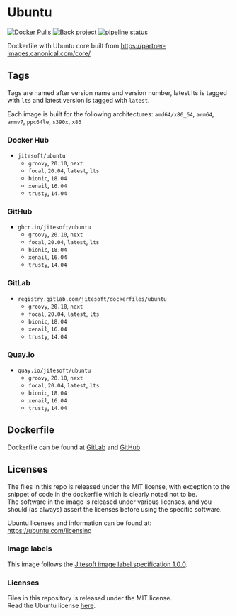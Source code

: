 # Ubuntu

[![Docker Pulls](https://img.shields.io/docker/pulls/jitesoft/ubuntu.svg)](https://hub.docker.com/r/jitesoft/ubuntu)
[![Back project](https://img.shields.io/badge/Open%20Collective-Tip%20the%20devs!-blue.svg)](https://opencollective.com/jitesoft-open-source)
[![pipeline status](https://gitlab.com/jitesoft/dockerfiles/ubuntu/badges/master/pipeline.svg)](https://gitlab.com/jitesoft/dockerfiles/ubuntu/commits/master)

Dockerfile with Ubuntu core built from https://partner-images.canonical.com/core/

## Tags

Tags are named after version name and version number, latest lts is tagged with `lts` and latest version is tagged with `latest`.

Each image is built for the following architectures: `amd64/x86_64`, `arm64`, `armv7`, `ppc64le`, `s390x`, `x86`

### Docker Hub

* `jitesoft/ubuntu`
    * `groovy`, `20.10`, `next`
    * `focal`, `20.04`, `latest`, `lts`
    * `bionic`, `18.04`
    * `xenail`, `16.04`
    * `trusty`, `14.04`
    
### GitHub

* `ghcr.io/jitesoft/ubuntu`
    * `groovy`, `20.10`, `next`
    * `focal`, `20.04`, `latest`, `lts`
    * `bionic`, `18.04`
    * `xenail`, `16.04`
    * `trusty`, `14.04`

### GitLab

* `registry.gitlab.com/jitesoft/dockerfiles/ubuntu`
    * `groovy`, `20.10`, `next`
    * `focal`, `20.04`, `latest`, `lts`
    * `bionic`, `18.04`
    * `xenail`, `16.04`
    * `trusty`, `14.04`
    
### Quay.io

* `quay.io/jitesoft/ubuntu`
    * `groovy`, `20.10`, `next`
    * `focal`, `20.04`, `latest`, `lts`
    * `bionic`, `18.04`
    * `xenail`, `16.04`
    * `trusty`, `14.04`
    
## Dockerfile

Dockerfile can be found at [GitLab](https://gitlab.com/jitesoft/dockerfiles/ubuntu) and [GitHub](https://github.com/jitesoft/docker-ubuntu)

## Licenses

The files in this repo is released under the MIT license, with exception to the snippet of code
in the dockerfile which is clearly noted not to be.  
The software in the image is released under various licenses, and you should (as always) assert the licenses
before using the specific software.

Ubuntu licenses and information can be found at: https://ubuntu.com/licensing

### Image labels

This image follows the [Jitesoft image label specification 1.0.0](https://gitlab.com/snippets/1866155).

### Licenses

Files in this repository is released under the MIT license.  
Read the Ubuntu license [here](https://ubuntu.com/licensing).
